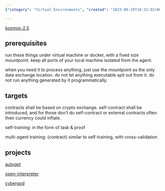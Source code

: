 ```yaml
---
{"category": "Virtual Environments", "created": "2023-09-29T18:32:02+00:00", "date": "2023-09-29 18:32:02", "description": "This article discusses the secure setup of virtual or Docker environments for agents like Autogpt, Open Interpreter, and Cybergod. It emphasizes the importance of isolation, fixed-size mountpoints, and self-contracts in crypto exchanges to ensure a safe and efficient user experience.", "modified": "2023-10-08T15:41:52+08:00", "tags": ["virtual environments", "docker environments", "isolation", "fixed-size mountpoints", "autogpt", "open interpreter", "Cybergod"], "title": "Prerequisites For Running Autogpt/Open Intepreter And Multimodal Computer Agents (Such As Cybergod), Targets, And Similar Projects Collections"}

---
```


[kosmos-2.5](https://github.com/kyegomez/Kosmos2.5)

## prerequisites

run these things under virtual machine or docker, with a fixed size mountpoint. keep all ports of your local machine isolated from the agent.

when you need it to process anything, just use the mountpoint as the only data exchange location. do not let anything executable spit out from it. do not run anything generated by it programmatically.

## targets

contracts shall be based on crypto exchange. self-contract shall be introduced, and for those don't do self-contract or external contracts often their currency could inflate.

self-training: in the form of task & proof

multi-agent training: (contract) similar to self-training, with cross-validation

## projects

[autogpt](https://github.com/Significant-Gravitas/AutoGPT)

[open-interpreter](https://github.com/KillianLucas/open-interpreter)

[cybergod](https://github.com/James4Ever0/agi_computer_control)
